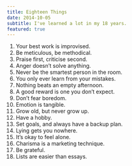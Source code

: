 ```yaml
---
title: Eighteen Things
date: 2014-10-05
subtitle: I've learned a lot in my 18 years.
featured: true
---
```


1. Your best work is improvised.
2. Be meticulous, be methodical.
3. Praise first, criticise second.
4. Anger doesn’t solve anything.
5. Never be the smartest person in the room.
6. You only ever learn from your mistakes.
7. Nothing beats an empty afternoon.
8. A good reward is one you don’t expect.
9. Don’t fear boredom.
10. Emotion is tangible.
11. Grow old, but never grow up.
12. Have a hobby.
13. Set goals, and always have a backup plan.
14. Lying gets you nowhere.
15. It’s okay to feel alone.
16. Charisma is a marketing technique.
17. Be grateful.
18. Lists are easier than essays.